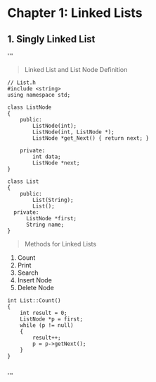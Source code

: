 # Chapter 1: Linked Lists
## 1. Singly Linked List

'''
> Linked List and List Node Definition

    // List.h
    #include <string>
    using namespace std;
  
    class ListNode 
    {
        public:
            ListNode(int);
            ListNode(int, ListNode *);
            ListNode *get_Next() { return next; }
    
        private:
            int data;
            ListNode *next;
    }
  
    class List
    {
        public:
            List(String);
            List();
      private:
          ListNode *first;
          String name;
    }

  
> Methods for Linked Lists
  1. Count
  2. Print
  3. Search
  4. Insert Node
  5. Delete Node
  

    int List::Count()
    {
        int result = 0;
        ListNode *p = first;
        while (p != null)
        {
            result++;
            p = p->getNext();
        }
    }

  
<code> 
</code>
'''
